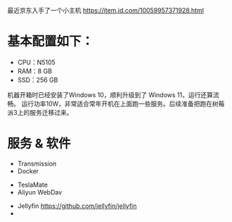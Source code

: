 最近京东入手了一个小主机 https://item.jd.com/10059957371928.html

# 基本配置如下：
* CPU：N5105
* RAM：8 GB
* SSD：256 GB

机器开箱时已经安装了Windows 10，顺利升级到了 Windows 11，运行还算流畅。
运行功率10W，非常适合常年开机在上面跑一些服务。后续准备把跑在树莓派3上的服务迁移过来。

# 服务 & 软件

* Transmission
* Docker
- TeslaMate
- Aliyun WebDav
* Jellyfin https://github.com/jellyfin/jellyfin
* 

